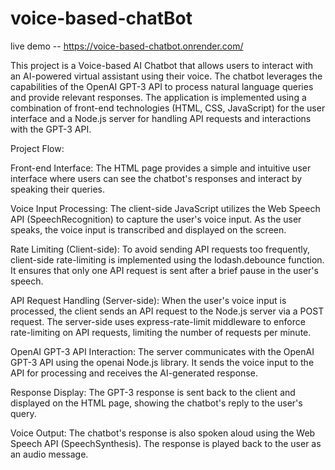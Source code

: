 # voice-based-chatBot
live demo -- https://voice-based-chatbot.onrender.com/

This project is a Voice-based AI Chatbot that allows users to interact with an AI-powered virtual assistant using their voice. The chatbot leverages the capabilities of the OpenAI GPT-3 API to process natural language queries and provide relevant responses. The application is implemented using a combination of front-end technologies (HTML, CSS, JavaScript) for the user interface and a Node.js server for handling API requests and interactions with the GPT-3 API.

Project Flow:

Front-end Interface: The HTML page provides a simple and intuitive user interface where users can see the chatbot's responses and interact by speaking their queries.

Voice Input Processing: The client-side JavaScript utilizes the Web Speech API (SpeechRecognition) to capture the user's voice input. As the user speaks, the voice input is transcribed and displayed on the screen.

Rate Limiting (Client-side): To avoid sending API requests too frequently, client-side rate-limiting is implemented using the lodash.debounce function. It ensures that only one API request is sent after a brief pause in the user's speech.

API Request Handling (Server-side): When the user's voice input is processed, the client sends an API request to the Node.js server via a POST request. The server-side uses express-rate-limit middleware to enforce rate-limiting on API requests, limiting the number of requests per minute.

OpenAI GPT-3 API Interaction: The server communicates with the OpenAI GPT-3 API using the openai Node.js library. It sends the voice input to the API for processing and receives the AI-generated response.

Response Display: The GPT-3 response is sent back to the client and displayed on the HTML page, showing the chatbot's reply to the user's query.

Voice Output: The chatbot's response is also spoken aloud using the Web Speech API (SpeechSynthesis). The response is played back to the user as an audio message.
